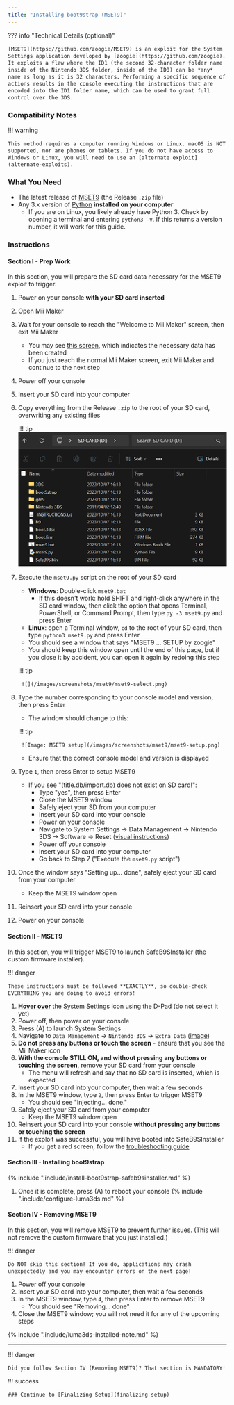 ```yaml
---
title: "Installing boot9strap (MSET9)"
---
```


??? info "Technical Details (optional)"

    [MSET9](https://github.com/zoogie/MSET9) is an exploit for the System Settings application developed by [zoogie](https://github.com/zoogie). It exploits a flaw where the ID1 (the second 32-character folder name inside of the Nintendo 3DS folder, inside of the ID0) can be *any* name as long as it is 32 characters. Performing a specific sequence of actions results in the console executing the instructions that are encoded into the ID1 folder name, which can be used to grant full control over the 3DS.

### Compatibility Notes

!!! warning

    This method requires a computer running Windows or Linux. macOS is NOT supported, nor are phones or tablets. If you do not have access to Windows or Linux, you will need to use an [alternate exploit](alternate-exploits).

### What You Need

* The latest release of [MSET9](https://github.com/zoogie/MSET9/releases/latest) (the Release `.zip` file)
* Any 3.x version of [Python](https://www.python.org/downloads/) **installed on your computer**
    + If you are on Linux, you likely already have Python 3. Check by opening a terminal and entering `python3 -V`. If this returns a version number, it will work for this guide.

### Instructions

#### Section I - Prep Work

In this section, you will prepare the SD card data necessary for the MSET9 exploit to trigger.

1. Power on your console **with your SD card inserted**
1. Open Mii Maker
1. Wait for your console to reach the "Welcome to Mii Maker" screen, then exit Mii Maker
    + You may see [this screen](/images/screenshots/mset9/mii-extdata.png), which indicates the necessary data has been created
    + If you just reach the normal Mii Maker screen, exit Mii Maker and continue to the next step
1. Power off your console
1. Insert your SD card into your computer
1. Copy everything from the Release `.zip` to the root of your SD card, overwriting any existing files
    
    !!! tip
        ![](/images/screenshots/mset9/mset9-root-layout.png)

1. Execute the `mset9.py` script on the root of your SD card
    + **Windows**: Double-click `mset9.bat`
        + If this doesn't work: hold SHIFT and right-click anywhere in the SD card window, then click the option that opens Terminal, PowerShell, or Command Prompt, then type `py -3 mset9.py` and press Enter
    + **Linux**: open a Terminal window, `cd` to the root of your SD card, then type `python3 mset9.py` and press Enter
    + You should see a window that says "MSET9 ... SETUP by zoogie"
    + You should keep this window open until the end of this page, but if you close it by accident, you can open it again by redoing this step

    !!! tip

        ![](/images/screenshots/mset9/mset9-select.png)

1. Type the number corresponding to your console model and version, then press Enter
    + The window should change to this:

    !!! tip

        ![Image: MSET9 setup](/images/screenshots/mset9/mset9-setup.png)

    + Ensure that the correct console model and version is displayed

1. Type `1`, then press Enter to setup MSET9
    + If you see "(title.db/import.db) does not exist on SD card!":
        + Type "yes", then press Enter
        + Close the MSET9 window
        + Safely eject your SD from your computer
        + Insert your SD card into your console
        + Power on your console
        + Navigate to System Settings -> Data Management -> Nintendo 3DS -> Software -> Reset ([visual instructions](/images/screenshots/database-reset.jpg))
        + Power off your console
        + Insert your SD card into your computer
        + Go back to Step 7 ("Execute the `mset9.py` script")
1. Once the window says "Setting up... done", safely eject your SD card from your computer
    + Keep the MSET9 window open
1. Reinsert your SD card into your console
1. Power on your console

#### Section II - MSET9

In this section, you will trigger MSET9 to launch SafeB9SInstaller (the custom firmware installer).

!!! danger

    These instructions must be followed **EXACTLY**, so double-check EVERYTHING you are doing to avoid errors!

1. **[Hover over](/images/screenshots/mset9/hover-settings.png)** the System Settings icon using the D-Pad (do not select it yet)
1. Power off, then power on your console
1. Press (A) to launch System Settings
1. Navigate to `Data Management` -> `Nintendo 3DS` -> `Extra Data` ([image](/images/screenshots/mset9/settings-extdata.png))
1. **Do not press any buttons or touch the screen** - ensure that you see the Mii Maker icon
1. **With the console STILL ON, and without pressing any buttons or touching the screen**, remove your SD card from your console
    + The menu will refresh and say that no SD card is inserted, which is expected
1. Insert your SD card into your computer, then wait a few seconds
1. In the MSET9 window, type `2`, then press Enter to trigger MSET9
    + You should see "Injecting... done."
1. Safely eject your SD card from your computer
    + Keep the MSET9 window open
1. Reinsert your SD card into your console **without pressing any buttons or touching the screen**
1. If the exploit was successful, you will have booted into SafeB9SInstaller 
    + If you get a red screen, follow the [troubleshooting guide](troubleshooting#installing-boot9strap-mset9)

#### Section III - Installing boot9strap

{% include ".include/install-boot9strap-safeb9sinstaller.md" %}
1. Once it is complete, press (A) to reboot your console
{% include ".include/configure-luma3ds.md" %}


#### Section IV - Removing MSET9

In this section, you will remove MSET9 to prevent further issues. (This will not remove the custom firmware that you just installed.)

!!! danger

    Do NOT skip this section! If you do, applications may crash unexpectedly and you may encounter errors on the next page!

1. Power off your console
1. Insert your SD card into your computer, then wait a few seconds
1. In the MSET9 window, type `4`, then press Enter to remove MSET9
    + You should see "Removing... done"
1. Close the MSET9 window; you will not need it for any of the upcoming steps

{% include ".include/luma3ds-installed-note.md" %}
___

!!! danger

    Did you follow Section IV (Removing MSET9)? That section is MANDATORY!

!!! success

    ### Continue to [Finalizing Setup](finalizing-setup)
